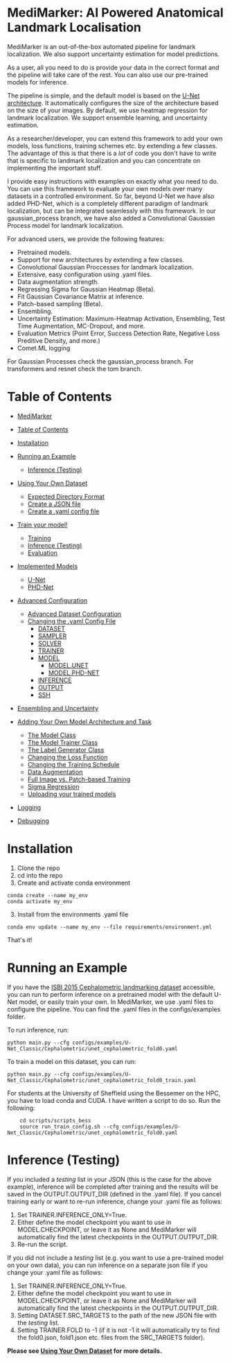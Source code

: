 # MediMarker: AI Powered Anatomical Landmark Localisation

MediMarker is an out-of-the-box automated pipeline for landmark localization. We also support uncertainty estimation for model predictions.

As a user, all you need to do is provide your data in the correct format and the pipeline will take care of the rest. You can also use our pre-trained models for inference.

The pipeline is simple, and the default model is based on the [U-Net architecture](https://link.springer.com/content/pdf/10.1007/978-3-319-24574-4_28.pdf). It automatically configures the size of the architecture based on the size of your images. By default, we use heatmap regression for landmark localization. We support ensemble learning, and uncertainty estimation.

As a researcher/developer, you can extend this framework to add your own models, loss functions, training schemes etc. by extending a few classes. The advantage of this is that there is a *lot* of code you don't have to write that is specific to landmark localization and you can concentrate on implementing the important stuff. 

I provide easy instructions with examples on exactly what you need to do. You can use this framework to evaluate your own models over many datasets in a controlled environment.  So far, beyond U-Net we have also added PHD-Net, which is a completely different paradigm of landmark localization, but can be integrated seamlessly with this framework. In our gaussian_process branch, we have also added a Convolutional Gaussian Process model for landmark localization.




For advanced users, we provide the following features:
- Pretrained models.
- Support for new architectures by extending a few classes.
- Convolutional Gaussian Proccesses for landmark localization.
- Extensive, easy configuration using .yaml files.
- Data augmentation strength.
- Regressing Sigma for Gaussian Heatmap (Beta).
- Fit Gaussian Covariance Matrix at inference.
- Patch-based sampling (Beta).
- Ensembling.
- Uncertainty Estimation: Maximum-Heatmap Activation, Ensembling, Test Time Augmentation, MC-Dropout, and more.
- Evaluation Metrics (Point Error, Success Detection Rate, Negative Loss Preditive Density, and more.)
- Comet.ML logging


For Gaussian Processes check the gaussian_process branch. For transformers and resnet check the tom branch. 
# Table of Contents
- [MediMarker](#MediMarker)
- [Table of Contents](#table-of-contents)
- [Installation](#installation)
- [Running an Example](#running-an-example)
  - [Inference (Testing)](#inference-testing)
- [Using Your Own Dataset](documentation/readme/using_own_dataset.md)
  - [Expected Directory Format](documentation/readme/using_own_dataset.md#1-expected-directory-format)
  - [Create a JSON file](documentation/readme/using_own_dataset.md#2-create-a-json-file)
  - [Create a .yaml config file](documentation/readme/using_own_dataset.md#3-create-a-yaml-config-file)
- [Train your model!](documentation/readme/train_own_model.md)
  - [Training](documentation/readme/train_own_model.md#training)
  - [Inference (Testing)](documentation/readme/inference.md)
  - [Evaluation](documentation/readme/evaluation.md)

- [Implemented Models](documentation/readme/implemented_models.md)
  - [U-Net](documentation/readme/implemented_models.md#u-net)
  - [PHD-Net](documentation/readme/implemented_models.md#phd-net)
- [Advanced Configuration](documentation/readme/advanced_yaml_config.md)
  - [Advanced Dataset Configuration](documentation/readme/advanced_yaml_config.md#advanced-dataset-configuration)
  - [Changing the .yaml Config File](documentation/readme/advanced_yaml_config.md#changing-the-yaml-config-file)
    - [DATASET](documentation/readme/advanced_yaml_config.md#dataset)
    - [SAMPLER](documentation/readme/advanced_yaml_config.md#sampler)
    - [SOLVER](documentation/readme/advanced_yaml_config.md#solver)
    - [TRAINER](documentation/readme/advanced_yaml_config.md#trainer)
    - [MODEL](documentation/readme/advanced_yaml_config.md#model)
      - [MODEL.UNET](documentation/readme/advanced_yaml_config.md#modelunet)
      - [MODEL.PHD-NET](documentation/readme/advanced_yaml_config.md#modelphd-net)
    - [INFERENCE](documentation/readme/advanced_yaml_config.md#inference)
    - [OUTPUT](documentation/readme/advanced_yaml_config.md#output)
    - [SSH](documentation/readme/advanced_yaml_config.md#ssh)

- [Ensembling and Uncertainty](documentation/readme/ensembling_and_uncertainty.md#ensembling-and-uncertainty)
- [Adding Your Own Model Architecture and Task](documentation/readme/adding_new_models.md)
  - [The Model Class](documentation/readme/adding_new_models.md#the-model-class)
  - [The Model Trainer Class](documentation/readme/adding_new_models.md#the-model-trainer-class)
  - [The Label Generator Class](documentation/readme/adding_new_models.md#the-label-generator-class)
  - [Changing the Loss Function](documentation/readme/adding_new_models.md#changing-the-loss-function)
  - [Changing the Training Schedule](documentation/readme/adding_new_models.md#changing-the-training-schedule)
  - [Data Augmentation](documentation/readme/adding_new_models.md#data-augmentation)
  - [Full Image vs. Patch-based Training](documentation/readme/adding_new_models.md#full-image-vs-patch-based-training)
  -  [Sigma Regression](documentation/readme/adding_new_models.md#sigma-regression)
  - [Uploading your trained models](documentation/readme/adding_new_models.md#uploading-your-trained-model)

- [Logging](documentation/readme/logging.md)
- [Debugging](documentation/readme/debugging.md)
    


# Installation
1) Clone the repo
2) cd into the repo
3) Create and activate conda environment
```
conda create --name my_env
conda activate my_env
```
3) Install from the environments .yaml file
```
conda env update --name my_env --file requirements/environment.yml
```

That's it!

# Running an Example
If you have the [ISBI 2015 Cephalometric landmarking dataset](https://www.sciencedirect.com/science/article/pii/S1361841516000190) accessible, you can run to perform inference on a pretrained model with the default U-Net model, or easily train your own. In MediMarker, we use .yaml files to configure the pipeline. You can find the .yaml files in the configs/examples folder. 

To run inference, run:

    python main.py --cfg configs/examples/U-Net_Classic/Cephalometric/unet_cephalometric_fold0.yaml

To train a model on this dataset, you can run:

    python main.py --cfg configs/examples/U-Net_Classic/Cephalometric/unet_cephalometric_fold0_train.yaml


For students at the University of Sheffield using the Bessemer on the HPC, you have to load conda and CUDA. I have written a script to do so. Run the following:

```
    cd scripts/scripts_bess
    source run_train_config.sh --cfg configs/examples/U-Net_Classic/Cephalometric/unet_cephalometric_fold0.yaml
```

# Inference (Testing) 
If you included a *testing* list in your JSON (this is the case for the above example), inference will be completed after training and the results will be saved in the OUTPUT.OUTPUT_DIR (defined in the .yaml file). If you cancel training early or want to re-run inference, change your .yaml file as follows:

1) Set TRAINER.INFERENCE_ONLY=True. 
2) Either define the model checkpoint you want to use in MODEL.CHECKPOINT, or leave it as None and MediMarker will automatically find the latest checkpoints in the OUTPUT.OUTPUT_DIR.
3) Re-run the script.


 If you did not include a *testing* list (e.g. you want to use a pre-trained model on your own data), you can run inference on a separate json file if you change your .yaml file as follows:

1) Set TRAINER.INFERENCE_ONLY=True. 
2) Either define the model checkpoint you want to use in MODEL.CHECKPOINT, or leave it as None and MediMarker will automatically find the latest checkpoints in the OUTPUT.OUTPUT_DIR.
3) Setting DATASET.SRC_TARGETS to the path of the new JSON file with the *testing* list.
4) Setting TRAINER.FOLD to -1 (if it is not -1 it will automatically try to find the fold0.json, fold1.json etc. files from the SRC_TARGETS folder).

**Please see [Using Your Own Dataset](documentation/readme/using_own_dataset.md) for more details.**






